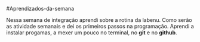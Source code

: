 #Aprendizados-da-semana

Nessa semana de integração aprendi sobre a rotina da labenu. Como serão as atividade semanais e dei os primeiros passos na programação. Aprendi a instalar progamas, a mexer um pouco no terminal, no **git** e no **github**.
